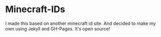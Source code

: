 # Minecraft-IDs

I made this based on another minecraft id site. And decided to make my own using Jekyll and GH-Pages. It's open source!

